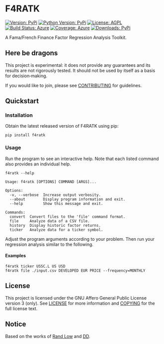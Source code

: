 # F4RATK

[![Version: PyPi](https://img.shields.io/pypi/v/F4RATK?cacheSeconds=2592000)](https://pypi.org/project/F4RATK/)
[![Python Version: PyPi](https://img.shields.io/pypi/pyversions/F4RATK?cacheSeconds=2592000)](https://pypi.org/project/F4RATK/)
[![License: AGPL](https://img.shields.io/badge/license-AGPL--3.0--only-informational.svg?cacheSeconds=31536000)](https://spdx.org/licenses/AGPL-3.0-only.html)
[![Build Status: Azure](https://img.shields.io/azure-devops/build/toroettg/F4RATK/1?cacheSeconds=86400)](https://dev.azure.com/toroettg/F4RATK/_build/latest?definitionId=1&branchName=main)
[![Coverage: Azure](https://img.shields.io/azure-devops/coverage/toroettg/F4RATK/1?cacheSeconds=86400)](https://dev.azure.com/toroettg/F4RATK/_build/latest?definitionId=1&branchName=main)
[![Downloads: PyPi](https://img.shields.io/pypi/dm/F4RATK?cacheSeconds=86400)](https://pypistats.org/packages/f4ratk)

A Fama/French Finance Factor Regression Analysis Toolkit.

## Here be dragons

This project is experimental: it does not provide any guarantees and its
results are not rigorously tested. It should not be used by itself as a
basis for decision‐making.

If you would like to join, please see [CONTRIBUTING] for guidelines.

## Quickstart

### Installation

Obtain the latest released version of F4RATK using pip:

`pip install f4ratk`

### Usage

Run the program to see an interactive help. Note that each listed
command also provides an individual help.

`f4ratk --help`

```lang-none
Usage: f4ratk [OPTIONS] COMMAND [ARGS]...

Options:
  -v, --verbose  Increase output verbosity.
  --about        Display program information and exit.
  --help         Show this message and exit.

Commands:
  convert  Convert files to the 'file' command format.
  file     Analyze data of a CSV file.
  history  Display historic factor returns.
  ticker   Analyze data for a ticker symbol.

```

Adjust the program arguments according to your problem.
Then run your regression analysis similar to the following.

#### Examples

```lang-sh
f4ratk ticker USSC.L US USD
f4ratk file ./input.csv DEVELOPED EUR PRICE --frequency=MONTHLY

```

## License

This project is licensed under the GNU Affero General Public License
version 3 (only). See [LICENSE] for more information and [COPYING]
for the full license text.

## Notice

Based on the works of [Rand Low] and [DD].

[CONTRIBUTING]: https://codeberg.org/toroettg/F4RATK/src/branch/main/CONTRIBUTING.md
[LICENSE]: https://codeberg.org/toroettg/F4RATK/src/branch/main/LICENSE
[COPYING]: https://codeberg.org/toroettg/F4RATK/src/branch/main/COPYING

[Rand Low]: https://randlow.github.io/posts/finance-economics/asset-pricing-regression
[DD]: https://www.codingfinance.com/post/2019-07-01-analyze-ff-factor-python
